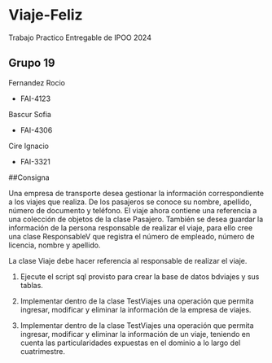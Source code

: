 # Viaje-Feliz
Trabajo Practico Entregable de IPOO 2024

## Grupo 19
 Fernandez Rocio
  * FAI-4123
    
 Bascur Sofia
  * FAI-4306 

 Cire Ignacio
  * FAI-3321

##Consigna

Una empresa de transporte desea gestionar la información correspondiente a los viajes que realiza. 
De los pasajeros se conoce su nombre, apellido, número de documento y teléfono. 
El viaje ahora contiene una referencia a una colección de objetos de la clase Pasajero. 
También se desea guardar la información de la persona responsable de realizar el viaje, para ello cree una clase ResponsableV que registra el número de empleado, número de licencia, nombre y apellido.

La clase Viaje debe hacer referencia al responsable de realizar el viaje.

1. Ejecute el script sql provisto para crear la base de datos bdviajes y sus tablas.

2. Implementar dentro de la clase TestViajes una operación que permita ingresar, modificar y eliminar la información de la empresa de viajes.

3. Implementar dentro de la clase TestViajes una operación que permita ingresar, modificar y eliminar la información de un viaje, teniendo en cuenta las particularidades expuestas en el dominio a lo largo del cuatrimestre.
